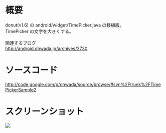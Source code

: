 # 概要 #
donut(v1.6) の android/widget/TimePicker.java の移植版。<br>
TimePicker の文字を大きくする。<br>
<br>
関連するブログ <br>
<a href='http://android.ohwada.jp/archives/2730'>http://android.ohwada.jp/archives/2730</a>

<h1>ソースコード</h1>
<a href='http://code.google.com/p/ohwada/source/browse/#svn%2Ftrunk%2FTimePickerSample2'>http://code.google.com/p/ohwada/source/browse/#svn%2Ftrunk%2FTimePickerSample2</a>

<h1>スクリーンショット</h1>
<img src='https://ohwada.googlecode.com/files/20130212TimePickerSample2.png' />